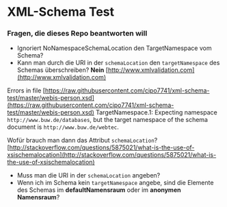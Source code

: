 # XML-Schema Test

### Fragen, die dieses Repo beantworten will

- Ignoriert NoNamespaceSchemaLocation den TargetNamespace vom Schema?
- Kann man durch die URI in der `schemaLocation` den `targetNamespace` des Schemas überschreiben?
**Nein**
[http://www.xmlvalidation.com](http://www.xmlvalidation.com)

Errors in file [https://raw.githubusercontent.com/cipo7741/xml-schema-test/master/webis-person.xsd](https://raw.githubusercontent.com/cipo7741/xml-schema-test/master/webis-person.xsd)
TargetNamespace.1: Expecting namespace `http://www.buw.de/databases`, but the target namespace of the schema document is `http://www.buw.de/webtec`.

Wofür brauch man dann das Attribut `schemaLocation`?
[http://stackoverflow.com/questions/5875021/what-is-the-use-of-xsischemalocation](http://stackoverflow.com/questions/5875021/what-is-the-use-of-xsischemalocation)

- Muss man die URI in der `schemaLocation` angeben?
- Wenn ich im Schema kein `targetNamespace` angebe, sind die Elemente des Schemas im **defaultNamensraum** oder im **anonymen Namensraum**?
